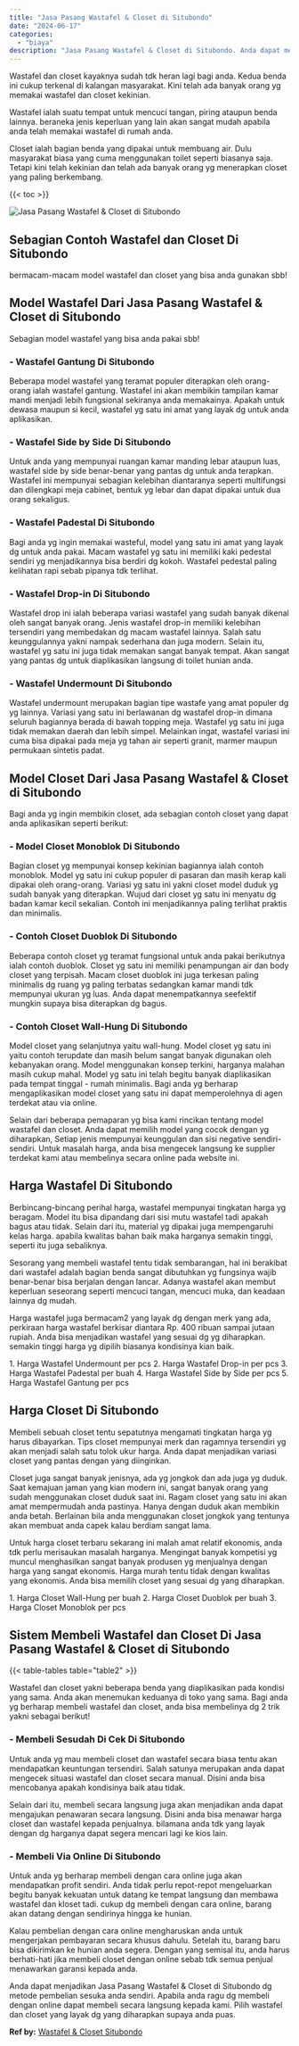 ```yaml
---
title: "Jasa Pasang Wastafel & Closet di Situbondo"
date: "2024-06-17"
categories: 
  - "biaya"
description: "Jasa Pasang Wastafel & Closet di Situbondo. Anda dapat menjadikan Jasa Pasang Wastafel & Closet di Situbondo dg metode pembelian sesuka anda sendiri. Apabila..."
---
```


Wastafel dan closet kayaknya sudah tdk heran lagi bagi anda. Kedua benda ini cukup terkenal di kalangan masyarakat. Kini telah ada banyak orang yg memakai wastafel dan closet kekinian.

Wastafel ialah suatu tempat untuk mencuci tangan, piring ataupun benda lainnya. beraneka jenis keperluan yang lain akan sangat mudah apabila anda telah memakai wastafel di rumah anda.

Closet ialah bagian benda yang dipakai untuk membuang air. Dulu masyarakat biasa yang cuma menggunakan toilet seperti biasanya saja. Tetapi kini telah kekinian dan telah ada banyak orang yg menerapkan closet yang paling berkembang.

{{< toc >}}

![Jasa Pasang Wastafel & Closet di Situbondo](/images/wastafel-closet-murah53.png)

## Sebagian Contoh Wastafel dan Closet Di Situbondo

bermacam-macam model wastafel dan closet yang bisa anda gunakan sbb!

## Model Wastafel Dari Jasa Pasang Wastafel & Closet di Situbondo

Sebagian model wastafel yang bisa anda pakai sbb!

### \- Wastafel Gantung Di Situbondo

Beberapa model wastafel yang teramat populer diterapkan oleh orang-orang ialah wastafel gantung. Wastafel ini akan membikin tampilan kamar mandi menjadi lebih fungsional sekiranya anda memakainya. Apakah untuk dewasa maupun si kecil, wastafel yg satu ini amat yang layak dg untuk anda aplikasikan.

### \- Wastafel Side by Side Di Situbondo

Untuk anda yang mempunyai ruangan kamar manding lebar ataupun luas, wastafel side by side benar-benar yang pantas dg untuk anda terapkan. Wastafel ini mempunyai sebagian kelebihan diantaranya seperti multifungsi dan dilengkapi meja cabinet, bentuk yg lebar dan dapat dipakai untuk dua orang sekaligus.

### \- Wastafel Padestal Di Situbondo

Bagi anda yg ingin memakai wasteful, model yang satu ini amat yang layak dg untuk anda pakai. Macam wastafel yg satu ini memiliki kaki pedestal sendiri yg menjadikannya bisa berdiri dg kokoh. Wastafel pedestal paling kelihatan rapi sebab pipanya tdk terlihat.

### \- Wastafel Drop-in Di Situbondo

Wastafel drop ini ialah beberapa variasi wastafel yang sudah banyak dikenal oleh sangat banyak orang. Jenis wastafel drop-in memiliki kelebihan tersendiri yang membedakan dg macam wastafel lainnya. Salah satu keunggulannya yakni nampak sederhana dan juga modern. Selain itu, wastafel yg satu ini juga tidak memakan sangat banyak tempat. Akan sangat yang pantas dg untuk diaplikasikan langsung di toilet hunian anda.

### \- Wastafel Undermount Di Situbondo

Wastafel undermount merupakan bagian tipe wastafe yang amat populer dg yg lainnya. Variasi yang satu ini berlawanan dg wastafel drop-in dimana seluruh bagiannya berada di bawah topping meja. Wastafel yg satu ini juga tidak memakan daerah dan lebih simpel. Melainkan ingat, wastafel variasi ini cuma bisa dipakai pada meja yg tahan air seperti granit, marmer maupun permukaan sintetis padat.

## Model Closet Dari Jasa Pasang Wastafel & Closet di Situbondo

Bagi anda yg ingin membikin closet, ada sebagian contoh closet yang dapat anda aplikasikan seperti berikut:

### \- Model Closet Monoblok Di Situbondo

Bagian closet yg mempunyai konsep kekinian bagiannya ialah contoh monoblok. Model yg satu ini cukup populer di pasaran dan masih kerap kali dipakai oleh orang-orang. Variasi yg satu ini yakni closet model duduk yg sudah banyak yang diterapkan. Wujud dari closet yg satu ini menyatu dg badan kamar kecil sekalian. Contoh ini menjadikannya paling terlihat praktis dan minimalis.

### \- Contoh Closet Duoblok Di Situbondo

Beberapa contoh closet yg teramat fungsional untuk anda pakai berikutnya ialah contoh duoblok. Closet yg satu ini memiliki penampungan air dan body closet yang terpisah. Macam closet duoblok ini juga terkesan paling minimalis dg ruang yg paling terbatas sedangkan kamar mandi tdk mempunyai ukuran yg luas. Anda dapat menempatkannya seefektif mungkin supaya bisa diterapkan dg bagus.

### \- Contoh Closet Wall-Hung Di Situbondo

Model closet yang selanjutnya yaitu wall-hung. Model closet yg satu ini yaitu contoh terupdate dan masih belum sangat banyak digunakan oleh kebanyakan orang. Model menggunakan konsep terkini, harganya malahan masih cukup mahal. Model yg satu ini telah begitu banyak diaplikasikan pada tempat tinggal - rumah minimalis. Bagi anda yg berharap mengaplikasikan model closet yang satu ini dapat memperolehnya di agen terdekat atau via online.

Selain dari beberapa pemaparan yg bisa kami rincikan tentang model wastafel dan closet. Anda dapat memilih model yang cocok dengan yg diharapkan, Setiap jenis mempunyai keunggulan dan sisi negative sendiri-sendiri. Untuk masalah harga, anda bisa mengecek langsung ke supplier terdekat kami atau membelinya secara online pada website ini.

## Harga Wastafel Di Situbondo

Berbincang-bincang perihal harga, wastafel mempunyai tingkatan harga yg beragam. Model itu bisa dipandang dari sisi mutu wastafel tadi apakah bagus atau tidak. Selain dari itu, material yg dipakai juga mempengaruhi kelas harga. apabila kwalitas bahan baik maka harganya semakin tinggi, seperti itu juga sebaliknya.

Sesorang yang membeli wastafel tentu tidak sembarangan, hal ini berakibat dari wastafel adalah bagian benda sangat dibutuhkan yg fungsinya wajib benar-benar bisa berjalan dengan lancar. Adanya wastafel akan membut keperluan seseorang seperti mencuci tangan, mencuci muka, dan keadaan lainnya dg mudah.

Harga wastafel juga bermacam2 yang layak dg dengan merk yang ada, perkiraan harga wastafel berkisar diantara Rp. 400 ribuan sampai jutaan rupiah. Anda bisa menjadikan wastafel yang sesuai dg yg diharapkan. semakin tinggi harga yg dipilih biasanya kondisinya kian baik.

1\. Harga Wastafel Undermount per pcs 2. Harga Wastafel Drop-in per pcs 3. Harga Wastafel Padestal per buah 4. Harga Wastafel Side by Side per pcs 5. Harga Wastafel Gantung per pcs

## Harga Closet Di Situbondo

Membeli sebuah closet tentu sepatutnya mengamati tingkatan harga yg harus dibayarkan. Tips closet mempunyai merk dan ragamnya tersendiri yg akan menjadi salah satu tolok ukur harga. Anda dapat menjadikan variasi closet yang pantas dengan yang diinginkan.

Closet juga sangat banyak jenisnya, ada yg jongkok dan ada juga yg duduk. Saat kemajuan jaman yang kian modern ini, sangat banyak orang yang sudah menggunakan closet duduk saat ini. Ragam closet yang satu ini akan amat mempermudah anda pastinya. Hanya dengan duduk akan membikin anda betah. Berlainan bila anda menggunakan closet jongkok yang tentunya akan membuat anda capek kalau berdiam sangat lama.

Untuk harga closet terbaru sekarang ini malah amat relatif ekonomis, anda tdk perlu merisaukan masalah harganya. Mengingat banyak kompetisi yg muncul menghasilkan sangat banyak produsen yg menjualnya dengan harga yang sangat ekonomis. Harga murah tentu tidak dengan kwalitas yang ekonomis. Anda bisa memilih closet yang sesuai dg yang diharapkan.

1\. Harga Closet Wall-Hung per buah 2. Harga Closet Duoblok per buah 3. Harga Closet Monoblok per pcs

## Sistem Membeli Wastafel dan Closet Di Jasa Pasang Wastafel & Closet di Situbondo

{{< table-tables table="table2" >}}

Wastafel dan closet yakni beberapa benda yang diaplikasikan pada kondisi yang sama. Anda akan menemukan keduanya di toko yang sama. Bagi anda yg berharap membeli wastafel dan closet, anda bisa membelinya dg 2 trik yakni sebagai berikut!

### \- Membeli Sesudah Di Cek Di Situbondo

Untuk anda yg mau membeli closet dan wastafel secara biasa tentu akan mendapatkan keuntungan tersendiri. Salah satunya merupakan anda dapat mengecek situasi wastafel dan closet secara manual. Disini anda bisa mencobanya apakah kondisinya baik atau tidak.

Selain dari itu, membeli secara langsung juga akan menjadikan anda dapat mengajukan penawaran secara langsung. Disini anda bisa menawar harga closet dan wastafel kepada penjualnya. bilamana anda tdk yang layak dengan dg harganya dapat segera mencari lagi ke kios lain.

### \- Membeli Via Online Di Situbondo

Untuk anda yg berharap membeli dengan cara online juga akan mendapatkan profit sendiri. Anda tidak perlu repot-repot mengeluarkan begitu banyak kekuatan untuk datang ke tempat langsung dan membawa wastafel dan kloset tadi. cukup dg membeli dengan cara online, barang akan datang dengan sendirinya hingga ke hunian.

Kalau pembelian dengan cara online mengharuskan anda untuk mengerjakan pembayaran secara khusus dahulu. Setelah itu, barang baru bisa dikirimkan ke hunian anda segera. Dengan yang semisal itu, anda harus berhati-hati jika membeli closet dengan online sebab tdk semua penjual menawarkan garansi kepada anda.

Anda dapat menjadikan Jasa Pasang Wastafel & Closet di Situbondo dg metode pembelian sesuka anda sendiri. Apabila anda ragu dg membeli dengan online dapat membeli secara langsung kepada kami. Pilih wastafel dan closet yang layak dg yang diharapkan supaya anda puas.

**Ref by:** [Wastafel & Closet Situbondo](https://id.wikipedia.org/wiki/Wastafel)
